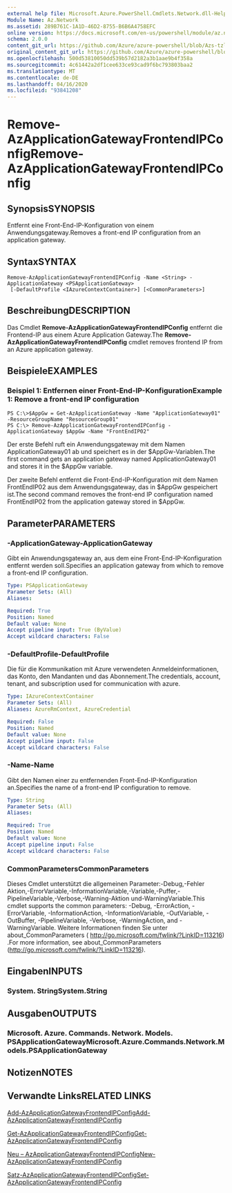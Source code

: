 ```yaml
---
external help file: Microsoft.Azure.PowerShell.Cmdlets.Network.dll-Help.xml
Module Name: Az.Network
ms.assetid: 289B761C-1A1D-46D2-8755-B6B6A4758EFC
online version: https://docs.microsoft.com/en-us/powershell/module/az.network/remove-azapplicationgatewayfrontendipconfig
schema: 2.0.0
content_git_url: https://github.com/Azure/azure-powershell/blob/Azs-tzl/src/Network/Network/help/Remove-AzApplicationGatewayFrontendIPConfig.md
original_content_git_url: https://github.com/Azure/azure-powershell/blob/Azs-tzl/src/Network/Network/help/Remove-AzApplicationGatewayFrontendIPConfig.md
ms.openlocfilehash: 500d53810050dd539b57d2182a3b1aae9b4f358a
ms.sourcegitcommit: 4c61442a2df1cee633ce93cad9f6bc793803baa2
ms.translationtype: MT
ms.contentlocale: de-DE
ms.lasthandoff: 04/16/2020
ms.locfileid: "93841208"
---
```

# <span data-ttu-id="06f57-101">Remove-AzApplicationGatewayFrontendIPConfig</span><span class="sxs-lookup"><span data-stu-id="06f57-101">Remove-AzApplicationGatewayFrontendIPConfig</span></span>

## <span data-ttu-id="06f57-102">Synopsis</span><span class="sxs-lookup"><span data-stu-id="06f57-102">SYNOPSIS</span></span>
<span data-ttu-id="06f57-103">Entfernt eine Front-End-IP-Konfiguration von einem Anwendungsgateway.</span><span class="sxs-lookup"><span data-stu-id="06f57-103">Removes a front-end IP configuration from an application gateway.</span></span>

## <span data-ttu-id="06f57-104">Syntax</span><span class="sxs-lookup"><span data-stu-id="06f57-104">SYNTAX</span></span>

```
Remove-AzApplicationGatewayFrontendIPConfig -Name <String> -ApplicationGateway <PSApplicationGateway>
 [-DefaultProfile <IAzureContextContainer>] [<CommonParameters>]
```

## <span data-ttu-id="06f57-105">Beschreibung</span><span class="sxs-lookup"><span data-stu-id="06f57-105">DESCRIPTION</span></span>
<span data-ttu-id="06f57-106">Das Cmdlet **Remove-AzApplicationGatewayFrontendIPConfig** entfernt die Frontend-IP aus einem Azure Application Gateway.</span><span class="sxs-lookup"><span data-stu-id="06f57-106">The **Remove-AzApplicationGatewayFrontendIPConfig** cmdlet removes frontend IP from an Azure application gateway.</span></span>

## <span data-ttu-id="06f57-107">Beispiele</span><span class="sxs-lookup"><span data-stu-id="06f57-107">EXAMPLES</span></span>

### <span data-ttu-id="06f57-108">Beispiel 1: Entfernen einer Front-End-IP-Konfiguration</span><span class="sxs-lookup"><span data-stu-id="06f57-108">Example 1: Remove a front-end IP configuration</span></span>
```
PS C:\>$AppGw = Get-AzApplicationGateway -Name "ApplicationGateway01" -ResourceGroupName "ResourceGroup01"
PS C:\> Remove-AzApplicationGatewayFrontendIPConfig -ApplicationGateway $AppGw -Name "FrontEndIP02"
```

<span data-ttu-id="06f57-109">Der erste Befehl ruft ein Anwendungsgateway mit dem Namen ApplicationGateway01 ab und speichert es in der $AppGw-Variablen.</span><span class="sxs-lookup"><span data-stu-id="06f57-109">The first command gets an application gateway named ApplicationGateway01 and stores it in the $AppGw variable.</span></span>

<span data-ttu-id="06f57-110">Der zweite Befehl entfernt die Front-End-IP-Konfiguration mit dem Namen FrontEndIP02 aus dem Anwendungsgateway, das in $AppGw gespeichert ist.</span><span class="sxs-lookup"><span data-stu-id="06f57-110">The second command removes the front-end IP configuration named FrontEndIP02 from the application gateway stored in $AppGw.</span></span>

## <span data-ttu-id="06f57-111">Parameter</span><span class="sxs-lookup"><span data-stu-id="06f57-111">PARAMETERS</span></span>

### <span data-ttu-id="06f57-112">-ApplicationGateway</span><span class="sxs-lookup"><span data-stu-id="06f57-112">-ApplicationGateway</span></span>
<span data-ttu-id="06f57-113">Gibt ein Anwendungsgateway an, aus dem eine Front-End-IP-Konfiguration entfernt werden soll.</span><span class="sxs-lookup"><span data-stu-id="06f57-113">Specifies an application gateway from which to remove a front-end IP configuration.</span></span>

```yaml
Type: PSApplicationGateway
Parameter Sets: (All)
Aliases: 

Required: True
Position: Named
Default value: None
Accept pipeline input: True (ByValue)
Accept wildcard characters: False
```

### <span data-ttu-id="06f57-114">-DefaultProfile</span><span class="sxs-lookup"><span data-stu-id="06f57-114">-DefaultProfile</span></span>
<span data-ttu-id="06f57-115">Die für die Kommunikation mit Azure verwendeten Anmeldeinformationen, das Konto, den Mandanten und das Abonnement.</span><span class="sxs-lookup"><span data-stu-id="06f57-115">The credentials, account, tenant, and subscription used for communication with azure.</span></span>

```yaml
Type: IAzureContextContainer
Parameter Sets: (All)
Aliases: AzureRmContext, AzureCredential

Required: False
Position: Named
Default value: None
Accept pipeline input: False
Accept wildcard characters: False
```

### <span data-ttu-id="06f57-116">-Name</span><span class="sxs-lookup"><span data-stu-id="06f57-116">-Name</span></span>
<span data-ttu-id="06f57-117">Gibt den Namen einer zu entfernenden Front-End-IP-Konfiguration an.</span><span class="sxs-lookup"><span data-stu-id="06f57-117">Specifies the name of a front-end IP configuration to remove.</span></span>

```yaml
Type: String
Parameter Sets: (All)
Aliases: 

Required: True
Position: Named
Default value: None
Accept pipeline input: False
Accept wildcard characters: False
```

### <span data-ttu-id="06f57-118">CommonParameters</span><span class="sxs-lookup"><span data-stu-id="06f57-118">CommonParameters</span></span>
<span data-ttu-id="06f57-119">Dieses Cmdlet unterstützt die allgemeinen Parameter:-Debug,-Fehler Aktion,-ErrorVariable,-InformationVariable,-Variable,-Puffer,-PipelineVariable,-Verbose,-Warning-Aktion und-WarningVariable.</span><span class="sxs-lookup"><span data-stu-id="06f57-119">This cmdlet supports the common parameters: -Debug, -ErrorAction, -ErrorVariable, -InformationAction, -InformationVariable, -OutVariable, -OutBuffer, -PipelineVariable, -Verbose, -WarningAction, and -WarningVariable.</span></span> <span data-ttu-id="06f57-120">Weitere Informationen finden Sie unter about_CommonParameters ( http://go.microsoft.com/fwlink/?LinkID=113216) .</span><span class="sxs-lookup"><span data-stu-id="06f57-120">For more information, see about_CommonParameters (http://go.microsoft.com/fwlink/?LinkID=113216).</span></span>

## <span data-ttu-id="06f57-121">Eingaben</span><span class="sxs-lookup"><span data-stu-id="06f57-121">INPUTS</span></span>

### <span data-ttu-id="06f57-122">System. String</span><span class="sxs-lookup"><span data-stu-id="06f57-122">System.String</span></span>

## <span data-ttu-id="06f57-123">Ausgaben</span><span class="sxs-lookup"><span data-stu-id="06f57-123">OUTPUTS</span></span>

### <span data-ttu-id="06f57-124">Microsoft. Azure. Commands. Network. Models. PSApplicationGateway</span><span class="sxs-lookup"><span data-stu-id="06f57-124">Microsoft.Azure.Commands.Network.Models.PSApplicationGateway</span></span>

## <span data-ttu-id="06f57-125">Notizen</span><span class="sxs-lookup"><span data-stu-id="06f57-125">NOTES</span></span>

## <span data-ttu-id="06f57-126">Verwandte Links</span><span class="sxs-lookup"><span data-stu-id="06f57-126">RELATED LINKS</span></span>

[<span data-ttu-id="06f57-127">Add-AzApplicationGatewayFrontendIPConfig</span><span class="sxs-lookup"><span data-stu-id="06f57-127">Add-AzApplicationGatewayFrontendIPConfig</span></span>](./Add-AzApplicationGatewayFrontendIPConfig.md)

[<span data-ttu-id="06f57-128">Get-AzApplicationGatewayFrontendIPConfig</span><span class="sxs-lookup"><span data-stu-id="06f57-128">Get-AzApplicationGatewayFrontendIPConfig</span></span>](./Get-AzApplicationGatewayFrontendIPConfig.md)

[<span data-ttu-id="06f57-129">Neu – AzApplicationGatewayFrontendIPConfig</span><span class="sxs-lookup"><span data-stu-id="06f57-129">New-AzApplicationGatewayFrontendIPConfig</span></span>](./New-AzApplicationGatewayFrontendIPConfig.md)

[<span data-ttu-id="06f57-130">Satz-AzApplicationGatewayFrontendIPConfig</span><span class="sxs-lookup"><span data-stu-id="06f57-130">Set-AzApplicationGatewayFrontendIPConfig</span></span>](./Set-AzApplicationGatewayFrontendIPConfig.md)


